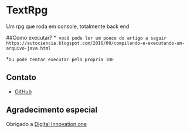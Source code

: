 # TextRpg
Um rpg que roda em console, totalmente back end

##Como executar?
*``` você pode ler um pouco do artigo a seguir```
```https://autociencia.blogspot.com/2016/09/compilando-e-executando-um-arquivo-java.html```

*```Ou pode tentar executar pela propria IDE```

## Contato
* [GitHub](https://github.com/luix-guxto)

## Agradecimento especial

Obrigado a
[Digital Innovation one](https://digitalinnovation.one)

